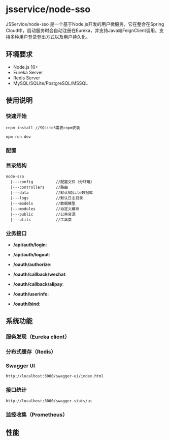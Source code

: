 jsservice/node-sso
===============

JSService/node-sso 是一个基于Node.js开发的用户微服务，它在整合在Spring Cloud中，启动服务时会自动注册在Eureka，并支持Java端FeignClient调用。支持多种用户登录登出方式以及用户持久化。

## 环境要求

* Node.js 10+
* Eureka Server
* Redis Server
* MySQL/SQLite/PostgreSQL/MSSQL

## 使用说明

### 快速开始
  ```
  cnpm install //SQLite3需要cnpm安装
  
  npm run dev
  ```

### 配置

### 目录结构
  ```
  node-sso
    |---config          //配置文件（分环境）
    |---controllers     //路由
    |---data            //默认SQLite数据库
    |---logs            //默认日志目录
    |---models          //数据模型
    |---modules         //自定义模块
    |---public          //公共资源
    |---utils           //工具类
  ```
### 业务接口

* **/api/auth/login**:

* **/api/auth/logout**:

* **/oauth/authorize**:

* **/oauth/callback/wechat**:

* **/oauth/callback/alipay**:

* **/oauth/userinfo**:

* **/oauth/bind**:

## 系统功能

### 服务发现（Eureka client）

### 分布式缓存（Redis）

### Swagger UI
  ```
  http://localhost:3000/swagger-ui/index.html
  ```

### 接口统计
  ```
  http://localhost:3000/swagger-stats/ui
  ```

### 监控收集（Prometheus）


## 性能

